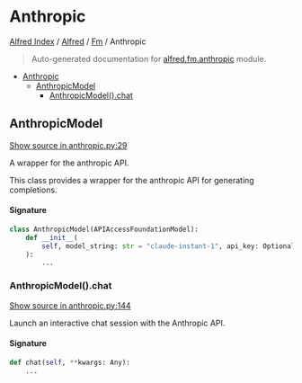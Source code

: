 # Anthropic

[Alfred Index](../../README.md#alfred-index) /
[Alfred](../index.md#alfred) /
[Fm](./index.md#fm) /
Anthropic

> Auto-generated documentation for [alfred.fm.anthropic](../../../alfred/fm/anthropic.py) module.

- [Anthropic](#anthropic)
  - [AnthropicModel](#anthropicmodel)
    - [AnthropicModel().chat](#anthropicmodel()chat)

## AnthropicModel

[Show source in anthropic.py:29](../../../alfred/fm/anthropic.py#L29)

A wrapper for the anthropic API.

This class provides a wrapper for the anthropic API for generating completions.

#### Signature

```python
class AnthropicModel(APIAccessFoundationModel):
    def __init__(
        self, model_string: str = "claude-instant-1", api_key: Optional[str] = None
    ):
        ...
```

### AnthropicModel().chat

[Show source in anthropic.py:144](../../../alfred/fm/anthropic.py#L144)

Launch an interactive chat session with the Anthropic API.

#### Signature

```python
def chat(self, **kwargs: Any):
    ...
```



